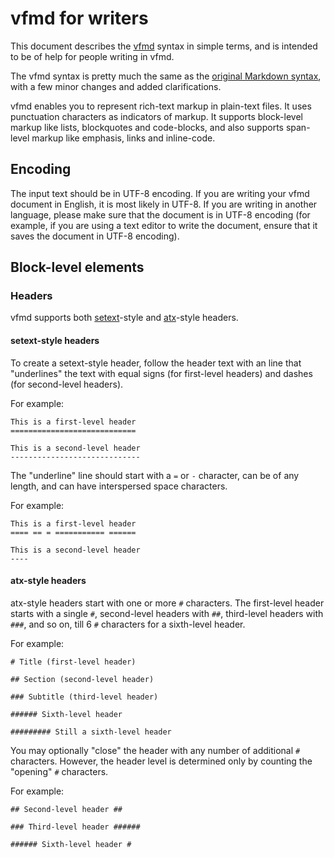 # vfmd for writers

This document describes the [vfmd] syntax in simple terms, and
is intended to be of help for people writing in vfmd.

The vfmd syntax is pretty much the same as the [original Markdown
syntax], with a few minor changes and added clarifications.

vfmd enables you to represent rich-text markup in plain-text files. It
uses punctuation characters as indicators of markup. It supports
block-level markup like lists, blockquotes and code-blocks, and also
supports span-level markup like emphasis, links and inline-code.

[vfmd]: introduction.md
[original Markdown syntax]: http://daringfireball.net/projects/markdown/syntax

## Encoding

The input text should be in UTF-8 encoding. If you are writing your vfmd
document in English, it is most likely in UTF-8. If you are writing in
another language, please make sure that the document is in UTF-8
encoding (for example, if you are using a text editor to write the
document, ensure that it saves the document in UTF-8 encoding).

## Block-level elements

### Headers

vfmd supports both [setext]-style and [atx]-style headers.

[setext]: http://docutils.sourceforge.net/mirror/setext.html
[atx]: http://www.aaronsw.com/2002/atx/

#### setext-style headers

To create a setext-style header, follow the header text with an
line that "underlines" the text with equal signs (for first-level
headers) and dashes (for second-level headers).

For example:

    This is a first-level header
    ============================

    This is a second-level header
    -----------------------------

The "underline" line should start with a `=` or `-` character, can be of
any length, and can have interspersed space characters.

For example:

    This is a first-level header
    ==== == = =========== ======

    This is a second-level header
    ----

#### atx-style headers

atx-style headers start with one or more `#` characters. The first-level
header starts with a single `#`, second-level headers with `##`,
third-level headers with `###`, and so on, till 6 `#` characters for a
sixth-level header.

For example:

    # Title (first-level header)

    ## Section (second-level header)

    ### Subtitle (third-level header)

    ###### Sixth-level header

    ######### Still a sixth-level header

You may optionally "close" the header with any number of additional `#`
characters. However, the header level is determined only by counting the
"opening" `#` characters.

For example:

    ## Second-level header ##

    ### Third-level header ######

    ###### Sixth-level header #

